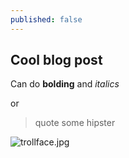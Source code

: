 ```yaml
---
published: false
---
```

## Cool blog post



Can do **bolding** and _italics_ 

or 
> quote some hipster


![trollface.jpg]({{site.baseurl}}/_posts/trollface.jpg)
